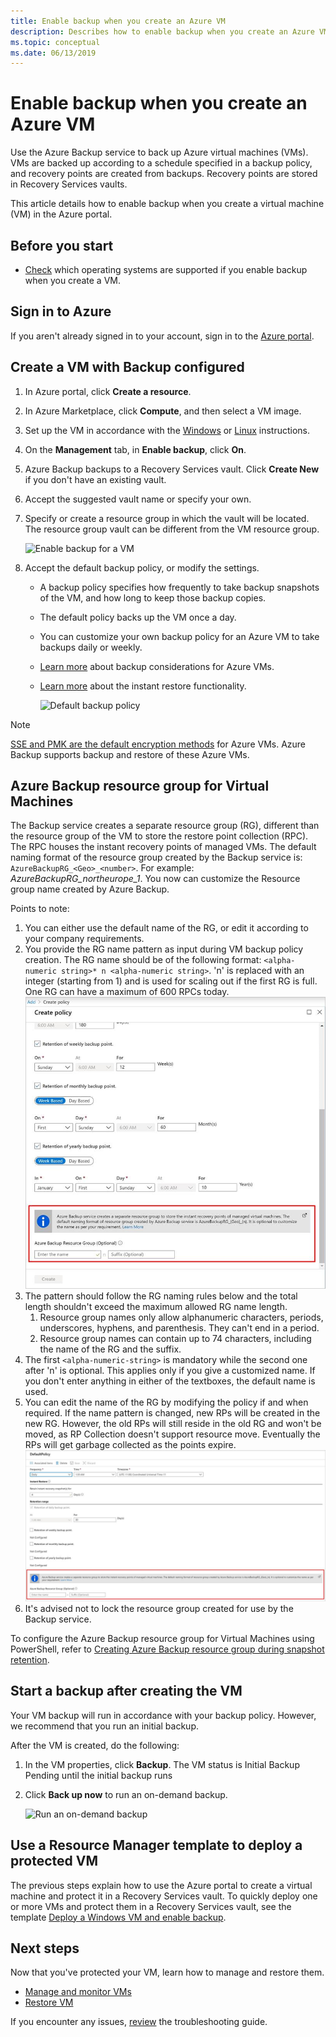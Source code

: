 ```yaml
---
title: Enable backup when you create an Azure VM
description: Describes how to enable backup when you create an Azure VM with Azure Backup.
ms.topic: conceptual
ms.date: 06/13/2019
---
```


# Enable backup when you create an Azure VM

Use the Azure Backup service to back up Azure virtual machines (VMs). VMs are backed up according to a schedule specified in a backup policy, and recovery points are created from backups. Recovery points are stored in Recovery Services vaults.

This article details how to enable backup when you create a virtual machine (VM) in the Azure portal.  

## Before you start

- [Check](backup-support-matrix-iaas.md#supported-backup-actions) which operating systems are supported if you enable backup when you create a VM.

## Sign in to Azure

If you aren't already signed in to your account, sign in to the [Azure portal](https://portal.azure.com).

## Create a VM with Backup configured

1. In Azure portal, click **Create a resource**.

2. In Azure Marketplace, click **Compute**, and then select a VM image.

3. Set up the VM in accordance with the [Windows](../virtual-machines/windows/quick-create-portal.md) or [Linux](../virtual-machines/linux/quick-create-portal.md) instructions.

4. On the **Management** tab, in **Enable backup**, click **On**.
5. Azure Backup backups to a Recovery Services vault. Click **Create New** if you don't have an existing vault.
6. Accept the suggested vault name or specify your own.
7. Specify or create a resource group in which the vault will be located. The resource group vault can be different from the VM resource group.

    ![Enable backup for a VM](./media/backup-during-vm-creation/enable-backup.png)

8. Accept the default backup policy, or modify the settings.
    - A backup policy specifies how frequently to take backup snapshots of the VM, and how long to keep those backup copies.
    - The default policy backs up the VM once a day.
    - You can customize your own backup policy for an Azure VM to take backups daily or weekly.
    - [Learn more](backup-azure-vms-introduction.md#backup-and-restore-considerations) about backup considerations for Azure VMs.
    - [Learn more](backup-instant-restore-capability.md) about the instant restore functionality.

      ![Default backup policy](./media/backup-during-vm-creation/daily-policy.png)

>[!NOTE]
>[SSE and PMK are the default encryption methods](backup-encryption.md) for Azure VMs. Azure Backup supports backup and restore of these Azure VMs.

## Azure Backup resource group for Virtual Machines

The Backup service creates a separate resource group (RG), different than the resource group of the VM to store the restore point collection (RPC). The RPC houses the instant recovery points of managed VMs. The default naming format of the resource group created by the Backup service is: `AzureBackupRG_<Geo>_<number>`. For example: *AzureBackupRG_northeurope_1*. You now can customize the Resource group name created by Azure Backup.

Points to note:

1. You can either use the default name of the RG, or edit it according to your company requirements.
2. You provide the RG name pattern as input during VM backup policy creation. The RG name should be of the following format:
              `<alpha-numeric string>* n <alpha-numeric string>`. 'n' is replaced with an integer (starting from 1) and is used for scaling out if the first RG is full. One RG can have a maximum of 600 RPCs today.
              ![Choose name when creating policy](./media/backup-during-vm-creation/create-policy.png)
3. The pattern should follow the RG naming rules below and the total length shouldn't exceed the maximum allowed RG name length.
    1. Resource group names only allow alphanumeric characters, periods, underscores, hyphens, and parenthesis. They can't end in a period.
    2. Resource group names can contain up to 74 characters, including the name of the RG and the suffix.
4. The first `<alpha-numeric-string>` is mandatory while the second one after 'n' is optional. This applies only if you give a customized name. If you don't enter anything in either of the textboxes, the default name is used.
5. You can edit the name of the RG by modifying the policy if and when required. If the name pattern is changed, new RPs will be created in the new RG. However, the old RPs will still reside in the old RG and won't be moved, as RP Collection doesn't support resource move. Eventually the RPs will get garbage collected as the points expire.
![Change name when modifying policy](./media/backup-during-vm-creation/modify-policy.png)
6. It's advised not to lock the resource group created for use by the Backup service.

To configure the Azure Backup resource group for Virtual Machines using PowerShell, refer to [Creating Azure Backup resource group during snapshot retention](backup-azure-vms-automation.md#creating-azure-backup-resource-group-during-snapshot-retention).

## Start a backup after creating the VM

Your VM backup will run in accordance with your backup policy. However, we recommend that you run an initial backup.

After the VM is created, do the following:

1. In the VM properties, click **Backup**. The VM status is Initial Backup Pending until the initial backup runs
2. Click **Back up now** to run an on-demand backup.

    ![Run an on-demand backup](./media/backup-during-vm-creation/run-backup.png)

## Use a Resource Manager template to deploy a protected VM

The previous steps explain how to use the Azure portal to create a virtual machine and protect it in a Recovery Services vault. To quickly deploy one or more VMs and protect them in a Recovery Services vault, see the template [Deploy a Windows VM and enable backup](https://azure.microsoft.com/resources/templates/101-recovery-services-create-vm-and-configure-backup/).

## Next steps

Now that you've protected your VM, learn how to manage and restore them.

- [Manage and monitor VMs](backup-azure-manage-vms.md)
- [Restore VM](backup-azure-arm-restore-vms.md)

If you encounter any issues, [review](backup-azure-vms-troubleshoot.md) the troubleshooting guide.
